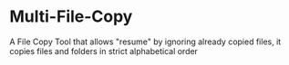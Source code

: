 # Multi-File-Copy
A File Copy Tool that allows "resume" by ignoring already copied files, it copies files and folders in strict alphabetical order
